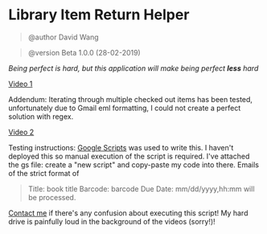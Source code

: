 # Library Item Return Helper
> @author David Wang

> @version Beta 1.0.0 (28-02-2019)

*Being perfect is hard, but this application will make being perfect __less__ hard*

[Video 1](https://youtu.be/40oxLOYrVFk)

Addendum: Iterating through multiple checked out items has been tested, unfortunately due to Gmail eml formatting, I could not create a perfect solution with regex. 


[Video 2](https://youtu.be/x6NmvSGs31g)

Testing instructions:
[Google Scripts](https://script.google.com) was used to write this. I haven't deployed this so manual execution of the script is required. I've attached the gs file: create a "new script" and copy-paste my code into there. Emails of the strict format of 
> Title: book title
> Barcode: barcode
> Due Date: mm/dd/yyyy,hh:mm
will be processed. 

[Contact me](mailto:17.davidwang@gmail.com) if there's any confusion about executing this script!
My hard drive is painfully loud in the background of the videos (sorry!)!
